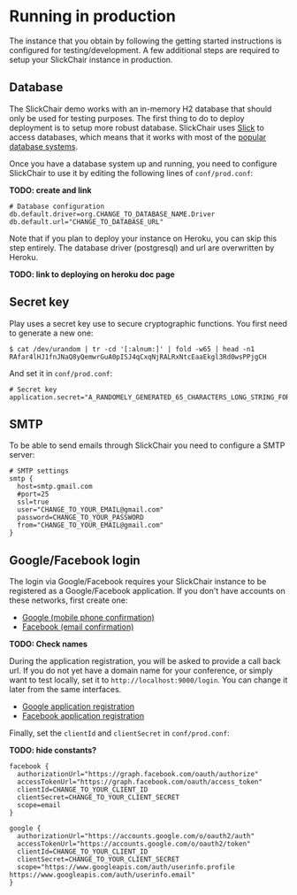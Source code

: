 Running in production
=====================

The instance that you obtain by following the getting started instructions is configured for testing/development. A few additional steps are required to setup your SlickChair instance in production.


Database
--------

The SlickChair demo works with an in-memory H2 database that should only be used for testing purposes. The first thing to do to deploy deployment is to setup more robust database. SlickChair uses [Slick][1] to access databases, which means that it works with most of the [popular database systems][2].

Once you have a database system up and running, you need to configure SlickChair to use it by editing the following lines of `conf/prod.conf`:

**TODO: create and link**

    # Database configuration
    db.default.driver=org.CHANGE_TO_DATABASE_NAME.Driver
    db.default.url="CHANGE_TO_DATABASE_URL"

Note that if you plan to deploy your instance on Heroku, you can skip this step entirely. The database driver (postgresql) and url are overwritten by Heroku.

**TODO: link to deploying on heroku doc page**


Secret key
----------

Play uses a secret key use to secure cryptographic functions. You first need to generate a new one:

    $ cat /dev/urandom | tr -cd '[:alnum:]' | fold -w65 | head -n1
    RAfar4lHJ1fnJNaQ8yQemwrGuA0pISJ4qCxqNjRALRxNtcEaaEkgl3Rd0wsPPjgCH
    
And set it in `conf/prod.conf`:

    # Secret key
    application.secret="A_RANDOMELY_GENERATED_65_CHARACTERS_LONG_STRING_FOR_CRYPTOGRAPHY"


SMTP
----

To be able to send emails through SlickChair you need to configure a SMTP server:

    # SMTP settings
    smtp {
      host=smtp.gmail.com
      #port=25
      ssl=true
      user="CHANGE_TO_YOUR_EMAIL@gmail.com"
      password=CHANGE_TO_YOUR_PASSWORD
      from="CHANGE_TO_YOUR_EMAIL@gmail.com"
    }


Google/Facebook login
---------------------

The login via Google/Facebook requires your SlickChair instance to be registered as a Google/Facebook application. If you don't have accounts on these networks, first create one:

- [Google (mobile phone confirmation)][3]
- [Facebook (email confirmation)][4]

**TODO: Check names**

During the application registration, you will be asked to provide a call back url. If you do not yet have a domain name for your conference, or simply want to test locally, set it to `http://localhost:9000/login`. You can change it later from the same interfaces.

- [Google application registration][3]
- [Facebook application registration][4]

Finally, set the `clientId` and `clientSecret` in `conf/prod.conf`:

**TODO: hide constants?**

    facebook {
      authorizationUrl="https://graph.facebook.com/oauth/authorize"
      accessTokenUrl="https://graph.facebook.com/oauth/access_token"
      clientId=CHANGE_TO_YOUR_CLIENT_ID
      clientSecret=CHANGE_TO_YOUR_CLIENT_SECRET
      scope=email
    }
    
    google {
      authorizationUrl="https://accounts.google.com/o/oauth2/auth"
      accessTokenUrl="https://accounts.google.com/o/oauth2/token"
      clientId=CHANGE_TO_YOUR_CLIENT_ID
      clientSecret=CHANGE_TO_YOUR_CLIENT_SECRET
      scope="https://www.googleapis.com/auth/userinfo.profile https://www.googleapis.com/auth/userinfo.email"
    }
  
[1]: http://slick.typesafe.com/
[2]: http://slick.typesafe.com/doc/1.0.1/introduction.html#supported-database-systems
[3]: http://google.account
[4]: http://facebook.account
[5]: https://www.heroku.com/
